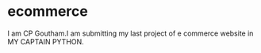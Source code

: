 # ecommerce
I am CP Goutham.I am submitting my last project of e commerce website in MY CAPTAIN PYTHON.
